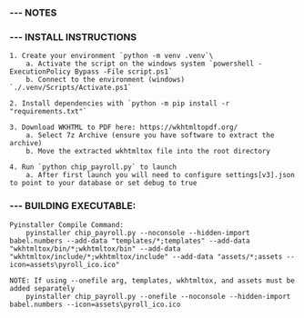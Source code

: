 
### --- NOTES

### --- INSTALL INSTRUCTIONS

    1. Create your environment `python -m venv .venv`\
        a. Activate the script on the windows system `powershell -ExecutionPolicy Bypass -File script.ps1`
        b. Connect to the environment (windows) `./.venv/Scripts/Activate.ps1`

    2. Install dependencies with `python -m pip install -r "requirements.txt"`

    3. Download WKHTML to PDF here: https://wkhtmltopdf.org/ 
        a. Select 7z Archive (ensure you have software to extract the archive)
        b. Move the extracted wkhtmltox file into the root directory

    4. Run `python chip_payroll.py` to launch
        a. After first launch you will need to configure settings[v3].json to point to your database or set debug to true

### --- BUILDING EXECUTABLE:

    Pyinstaller Compile Command: 
        pyinstaller chip_payroll.py --noconsole --hidden-import babel.numbers --add-data "templates/*;templates" --add-data "wkhtmltox/bin/*;wkhtmltox/bin" --add-data "wkhtmltox/include/*;wkhtmltox/include" --add-data "assets/*;assets --icon=assets\pyroll_ico.ico"

    NOTE: If using --onefile arg, templates, wkhtmltox, and assets must be added separately
        pyinstaller chip_payroll.py --onefile --noconsole --hidden-import babel.numbers --icon=assets\pyroll_ico.ico